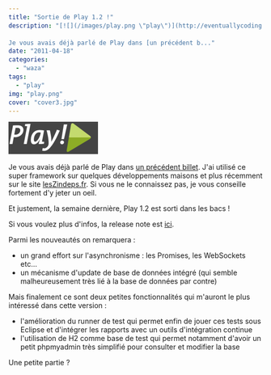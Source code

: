 ```yaml
---
title: "Sortie de Play 1.2 !"
description: "[![](/images/play.png \"play\")](http://eventuallycoding.com/wp-content/uploads/2011/04/play.png)

Je vous avais déjà parlé de Play dans [un précédent b..."
date: "2011-04-18"
categories: 
  - "waza"
tags: 
  - "play"
img: "play.png"
cover: "cover3.jpg"
---
```


[![](/images/play.png "play")](http://eventuallycoding.com/wp-content/uploads/2011/04/play.png)

Je vous avais déjà parlé de Play dans [un précédent billet](http://hakanai.free.fr/index.php/jouons/). J'ai utilisé ce super framework sur quelques développements maisons et plus récemment sur le site [lesZindeps.fr](http://www.leszindeps.fr/). Si vous ne le connaissez pas, je vous conseille fortement d'y jeter un oeil.

Et justement, la semaine dernière, Play 1.2 est sorti dans les bacs !

Si vous voulez plus d'infos, la release note est [ici](http://www.playframework.org/documentation/1.2/releasenotes-1.2).

Parmi les nouveautés on remarquera :

- un grand effort sur l'asynchronisme : les Promises, les WebSockets etc...
- un mécanisme d'update de base de données intégré (qui semble malheureusement très lié à la base de données par contre)

Mais finalement ce sont deux petites fonctionnalités qui m'auront le plus intéressé dans cette version :

- l'amélioration du runner de test qui permet enfin de jouer ces tests sous Eclipse et d'intégrer les rapports avec un outils d'intégration continue
- l'utilisation de H2 comme base de test qui permet notamment d'avoir un petit phpmyadmin très simplifié pour consulter et modifier la base

Une petite partie ?
